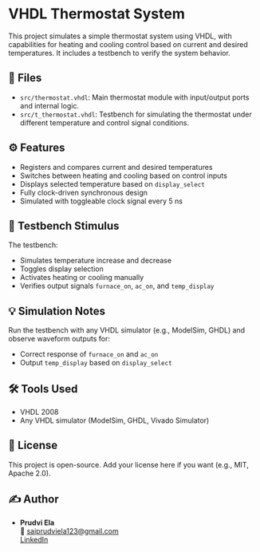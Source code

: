 # VHDL Thermostat System

This project simulates a simple thermostat system using VHDL, with capabilities for heating and cooling control based on current and desired temperatures. It includes a testbench to verify the system behavior.

## 📁 Files

- `src/thermostat.vhdl`: Main thermostat module with input/output ports and internal logic.
- `src/t_thermostat.vhdl`: Testbench for simulating the thermostat under different temperature and control signal conditions.

## ⚙️ Features

- Registers and compares current and desired temperatures
- Switches between heating and cooling based on control inputs
- Displays selected temperature based on `display_select`
- Fully clock-driven synchronous design
- Simulated with toggleable clock signal every 5 ns

## 🧪 Testbench Stimulus

The testbench:
- Simulates temperature increase and decrease
- Toggles display selection
- Activates heating or cooling manually
- Verifies output signals `furnace_on`, `ac_on`, and `temp_display`

## 💡 Simulation Notes

Run the testbench with any VHDL simulator (e.g., ModelSim, GHDL) and observe waveform outputs for:
- Correct response of `furnace_on` and `ac_on`
- Output `temp_display` based on `display_select`

## 🛠️ Tools Used

- VHDL 2008
- Any VHDL simulator (ModelSim, GHDL, Vivado Simulator)

## 📜 License

This project is open-source. Add your license here if you want (e.g., MIT, Apache 2.0).

## ✍️ Author

- **Prudvi Ela**  
  📧 saiprudviela123@gmail.com  
  [LinkedIn](https://www.linkedin.com/in/prudvi0102)
